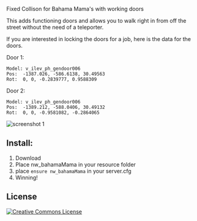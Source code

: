 Fixed Collison for Bahama Mama's with working doors

This adds functioning doors and allows you to walk right in from off the street without the need of a teleporter.

If you are interested in locking the doors for a job, here is the data for the doors.

Door 1:
```
Model: v_ilev_ph_gendoor006
Pos:  -1387.026, -586.6138, 30.49563
Rot:  0, 0, -0.2839777, 0.9588309
```
Door 2:
```
Model: v_ilev_ph_gendoor006
Pos:  -1389.212, -588.0406, 30.49132
Rot:  0, 0, -0.9581082, -0.2864065
```
![screenshot 1](https://i.gyazo.com/5b40f600b05da51305e500f9afb15016.jpg)

## Install:

1) Download
2) Place nw_bahamaMama in your resource folder
3) place ``ensure nw_bahamaMama`` in your server.cfg
4) Winning!

## License
<a rel="license" href="http://creativecommons.org/licenses/by-nc/4.0/"><img alt="Creative Commons License" style="border-width:0" src="https://i.creativecommons.org/l/by-nc/3.0/88x31.png" /></a>
